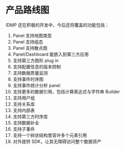 # 产品路线图

IDMP 还在积极的开发中，今后还将覆盖的功能包括：

1. Panel 支持地图类型
2. Panel 支持组态
3. Panel 支持散点图
4. Panel/Dashboard 能嵌入到第三方应用
5. 支持第三方图形 plug in
6. 支持配置信息的版本控制
7. 支持数据质量监测
8. 支持事件时序图
9. 支持事件统计分析 panel
10. 支持更多的数据引用，包括计算表达式与字符串 Builder
11. 支持用户组
12. 支持关系库
13. 支持内部表
14. 支持第三方时序库
15. 支持数据补全
16. 支持子事件
17. 支持一个树状结构里容许多个元素引用
18. 对外提供 SDK，让其无障碍访问整个数据资产
